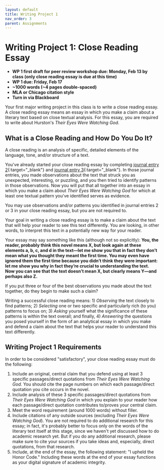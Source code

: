 ```yaml
---
layout: default
title: Writing Project 1
nav_order: 3
parent: Assignments
---
```

# Writing Project 1: Close Reading Essay
* **WP 1 first draft for peer review workshop due: Monday, Feb 13 by class (only close reading essay is due at this time)**
* **WP 1 due: Friday, Feb 17**
* **~1000 words (~4 pages double-spaced)**
* **MLA or Chicago citation style**
* **Turn in via Blackboard**

Your first major writing project in this class is to write a close reading essay. A close reading essay means an essay in which you make a claim about a literary text based on close textual analysis. For this essay, you are required to write about Hurston's *Their Eyes Were Watching God*.

## What is a Close Reading and How Do You Do It?
A close reading is an analysis of specific, detailed elements of the language, tone, and/or structure of a text.

You've already started your close reading essay by completing [journal entry 2](https://lindsaythomas.net/eng106s23/assignments/journal-entries.html#journal-entry-2-due-friday-february-3){:target="_blank"} and [journal entry 3](https://lindsaythomas.net/eng106s23/assignments/journal-entries.html#journal-entry-3-due-friday-february-10){:target="_blank"}. In those journal entries, you made observations about the text that struck you as unexpected, interesting, or puzzling, and you then tried to identify patterns in those observations. Now you will put that all together into an essay in which you make a claim about *Their Eyes Were Watching God* for which at least one textual pattern you've identified serves as evidence.

You may use observations and/or patterns you identified in journal entries 2 or 3 in your close reading essay, but you are not required to.

Your goal in writing a close reading essay is to make a claim about the text that will help your reader to see this text differently. You are looking, in other words, to interpret this text in a potentially new way for your reader.

Your essay may say something like this (although not so explicitly): **You, the reader, probably think this novel means X, but look again at these elements a, b, c, and d in the text—let me show you that in fact they don’t mean what you thought they meant the first time. You may even have ignored them the first time because you didn’t think they were important: let me show you why in fact they’re crucial to understanding the text. Now you can see that the text doesn’t mean X, but clearly means Y—and perhaps also Z.**

If you put three or four of the best observations you made about the text together, do they begin to make such a claim?

Writing a successful close reading means: 1) *Observing* the text closely to find patterns; 2) *Selecting* one or two specific and particularly rich (to you) patterns to focus on; 3) *Asking* yourself what the significance of these patterns is within the text overall; and finally, 4) *Answering* the questions you posed yourself in the form of an analytical essay in which you make and defend a claim about the text that helps your reader to understand this text differently.

## Writing Project 1 Requirements
In order to be considered "satisfactory", your close reading essay must do the following:

1. Include an original, central claim that you defend using at least 3 specific passages/direct quotations from *Their Eyes Were Watching God.* You should cite the page numbers on which each passage/direct quotation you cite occurs in the novel.
2. Include analysis of these 3 specific passages/direct quotations from *Their Eyes Were Watching God* in which you explain to your reader how each passage/direct quotation contributes to/proves your central claim.
3. Meet the word requirement (around 1000 words) without filler.
4. Include citations of any outside sources (excluding *Their Eyes Were Watching God*). You are not required to do additional research for this essay; in fact, it's probably better to focus only on the words of the literary text itself at this stage, since we haven't yet discussed how to do academic research yet. But if you do any additional research, please make sure to cite your sources if you take ideas and, especially, direct quotations, from that research.
5. Include, at the end of the essay, the following statement: "I upheld the Honor Code." Including these words at the end of your essay functions as your digital signature of academic integrity.
